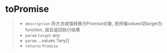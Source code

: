 # toPromise<T>

> - `description` 将方法或值转换为Promise对象, 若传输values切target为function, 就会返回执行结果
> - `param` `target` any
> - `param` ...values ?any[]
> - `returns` `Promise`<T>
